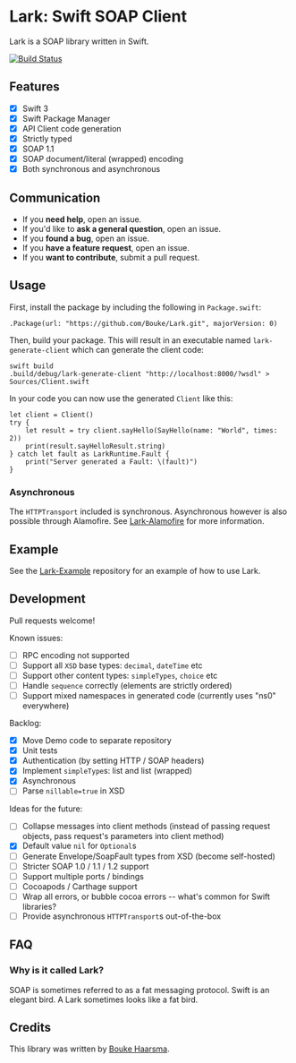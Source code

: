 Lark: Swift SOAP Client
=======================

Lark is a SOAP library written in Swift.

[![Build Status](https://travis-ci.org/Bouke/Lark.svg?branch=master)](https://travis-ci.org/Bouke/Lark)

## Features

* [x] Swift 3
* [x] Swift Package Manager 
* [x] API Client code generation
* [x] Strictly typed
* [x] SOAP 1.1
* [x] SOAP document/literal (wrapped) encoding
* [x] Both synchronous and asynchronous

## Communication

- If you **need help**, open an issue.
- If you'd like to **ask a general question**, open an issue.
- If you **found a bug**, open an issue.
- If you **have a feature request**, open an issue.
- If you **want to contribute**, submit a pull request.

## Usage

First, install the package by including the following in `Package.swift`:

    .Package(url: "https://github.com/Bouke/Lark.git", majorVersion: 0)

Then, build your package. This will result in an executable named `lark-generate-client` which can generate the client code:

    swift build
    .build/debug/lark-generate-client "http://localhost:8000/?wsdl" > Sources/Client.swift

In your code you can now use the generated `Client` like this:

    let client = Client()
    try {
        let result = try client.sayHello(SayHello(name: "World", times: 2))
        print(result.sayHelloResult.string)
    } catch let fault as LarkRuntime.Fault {
        print("Server generated a Fault: \(fault)")
    }

### Asynchronous

The `HTTPTransport` included is synchronous. Asynchronous however is also possible through Alamofire. See [Lark-Alamofire](https://github.com/Bouke/Lark-Alamofire) for more information.

## Example

See the [Lark-Example](https://github.com/Bouke/Lark-Example) repository for an
example of how to use Lark.

## Development

Pull requests welcome!

Known issues:

* [ ] RPC encoding not supported
* [ ] Support all `XSD` base types: `decimal`, `dateTime` etc
* [ ] Support other content types: `simpleTypes`, `choice` etc
* [ ] Handle `sequence` correctly (elements are strictly ordered)
* [ ] Support mixed namespaces in generated code (currently uses "ns0" everywhere)

Backlog:

* [x] Move Demo code to separate repository
* [x] Unit tests
* [x] Authentication (by setting HTTP / SOAP headers)
* [x] Implement `simpleType`s: list and list (wrapped)
* [x] Asynchronous
* [ ] Parse `nillable=true` in XSD

Ideas for the future:

* [ ] Collapse messages into client methods (instead of passing request objects, pass request's parameters into client method)
* [x] Default value `nil` for `Optional`s
* [ ] Generate Envelope/SoapFault types from XSD (become self-hosted)
* [ ] Stricter SOAP 1.0 / 1.1 / 1.2 support
* [ ] Support multiple ports / bindings
* [ ] Cocoapods / Carthage support
* [ ] Wrap all errors, or bubble cocoa errors -- what's common for Swift libraries?
* [ ] Provide asynchronous `HTTPTransport`s out-of-the-box

## FAQ

### Why is it called Lark?

SOAP is sometimes referred to as a fat messaging protocol. Swift is an elegant bird. A Lark sometimes looks like a fat bird.

## Credits

This library was written by [Bouke Haarsma](https://twitter.com/BoukeHaarsma).
